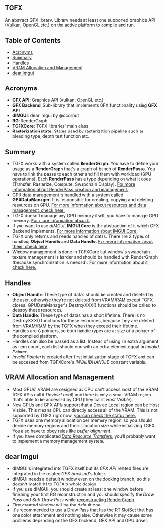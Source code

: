 ## TGFX

An abstract GFX library. Library needs at least one supported graphics API (Vulkan, OpenGL etc.) on the active platform to compile and run. 
    
## Table of Contents
* [Acronyms](#acronyms)
* [Summary](#Summary)
* [Handles](#Handles)
* [VRAM Allocation and Management](#VRAM-Allocation-and-Management)
* [dear Imgui](#dear-Imgui)


## Acronyms

-   **GFX API**: Graphics API (Vulkan, OpenGL etc.)
-   **GFX Backend**: Sub-library that implements GFX functionality using **GFX API**
-   **dIMGUI**: dear Imgui by @ocornut
-   **RG**: RenderGraph
-   **TGFXCore**: TGFX libraries' main class
-   **Rasterization state**: States used by rasterization pipeline such as blending type, depth test function etc.


## Summary
-   TGFX works with a system called **RenderGraph**. You have to define your usage as a **RenderGraph** that's a graph of bunch of **RenderPass**s. You have to link the passs to each other and fill them with workload (GPU operations). Each **RenderPass** has a type depending on what it does (Transfer, Rasterize, Compute, Swapchain Display). [For more information about RenderPass creation and management.](RenderGraph_README.md)
-   GPU data management is handled with a system called **GPUDataManager**. It is responsible for creating, copying and deleting resources on GPU. [For more information about resources and data management, check here.](Resources_README.md)
-   TGFX doesn't manage any GPU memory itself, you have to manage GPU memory. [For more information about it](#VRAM-Allocation-and-Management)
-   If you want to use *dIMGUI*, **IMGUI Core** is the abstraction of it which GFX Backend implements. [For more information about IMGUI Core.](#dear-Imgui)
-   TGFX only returns and needs handles of datas. There are 2 types of handles; **Object Handle** and **Data Handle**. [For more information about them, check here](#Handles)
-   Window management is done in TGFXCore but window's swapchain texture management is harder and should be handled with RenderGraph (because synchronization is needed). [For more information about it, check here.](RenderGraph_README.md/#Window-Swapchain-Management)


## Handles
-   **Object Handle**: These type of datas should be created and deleted by the user, otherwise they're not deleted from VRAM/RAM except TGFX closes. GPUDataManager's DestroyXXX() functions should be called to destroy these resources.
-   **Data Handle**: These type of datas has a short lifetime. There is no DestroyXXX() functions for these resources, because they are deleted from VRAM/RAM by the TGFX when they exceed their lifetime.
-   Handles are C pointers, so both handle types are at size of a pointer of the compiled platform.
-   Handles can also be passed as a list. Instead of using an extra argument as item count, each list should end with an extra element equal to *Invalid Pointer*.
-   *Invalid Pointer* is created after first initialization stage of TGFX and can be accessed from TGFXCore's *INVALIDHANDLE* constant variable.


## VRAM Allocation and Management
-   Most GPUs' VRAM are designed as CPU can't access most of the VRAM (GFX APIs call it *Device Local*) and there is only a small VRAM region that's able to be accessed by CPU (they call it *Host Visible*).
-   New GPUs and GFX APIs support that a Device Local region can be Host Visible. This means CPU can directly access all of the VRAM. This is not supported by TGFX right now, [you can check the status here.](https://github.com/fcturan20/TuranLibraries/issues/1)
-   TGFX uses one memory allocation per memory region, so you should decide memory regions and their allocation size while initializing TGFX. You also have to obey rules like *buffer alignment*.
-   If you have complicated [*Data Resource Transfer*s](Resources_README.md/#Data-Resource-Transfers), you'll probably want to implement a memory management system.


## dear Imgui
-   dIMGUI's integrated into TGFX itself but its *GFX API* related files are integrated in the related *GFX backend*'s folder. 
-   dIMGUI needs a default window even on the docking branch, so this doesn't match 1:1 to TGFX's whole design.
-   If you use dIMGUI, you should create at least one window before finishing your first RG reconstruction and you should specify the *Draw Pass* and *Sub-Draw Pass* while [reconstructing RenderGraph](RenderGraph_README.md/#RG-Life-Cycle).
-   First created window will be the default one.
-   It's recommended to use a Draw Pass that has the RT SlotSet that has one color attachment and nothing else. Otherwise it may cause some problems depending on the GFX backend, GFX API and GPU driver.

